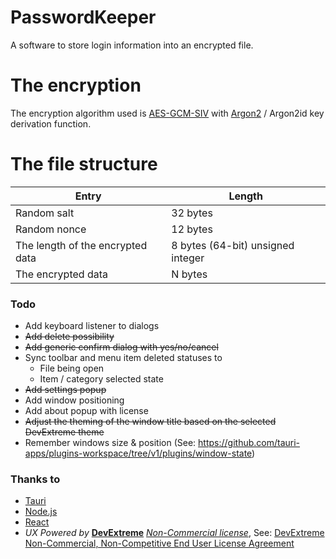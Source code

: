 # PasswordKeeper
A software to store login information into an encrypted file. 

# The encryption
The encryption algorithm used is [AES-GCM-SIV](https://en.wikipedia.org/wiki/AES-GCM-SIV) with [Argon2](https://en.wikipedia.org/wiki/Argon2) / Argon2id key derivation function.

# The file structure
|Entry|Length|
|---|---|
|Random salt|32 bytes|
|Random nonce|12 bytes|
|The length of the encrypted data|8 bytes (64-bit) unsigned integer|
|The encrypted data|N bytes|


### Todo
* Add keyboard listener to dialogs
* ~~Add delete possibility~~
* ~~Add generic confirm dialog with yes/no/cancel~~
* Sync toolbar and menu item deleted statuses to
  - File being open
  - Item / category selected state
* ~~Add settings popup~~
* Add window positioning
* Add about popup with license
* ~~Adjust the theming of the window title based on the selected DevExtreme theme~~
* Remember windows size & position (See: https://github.com/tauri-apps/plugins-workspace/tree/v1/plugins/window-state)

### Thanks to
* [Tauri](https://tauri.app)
* [Node.js](https://nodejs.org)
* [React](https://react.dev)
* *UX Powered by* **[DevExtreme](https://js.devexpress.com/NonCommercial/)** *[Non-Commercial license](https://js.devexpress.com/Licensing/#NonCommercial)*, See: [DevExtreme Non-Commercial, Non-Competitive End User License Agreement](https://js.devexpress.com/EULAs/DevExtremeNonCommercial/)

